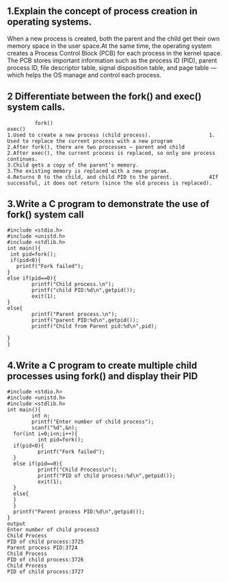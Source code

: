 ## 1.Explain the concept of process creation in operating systems.
When a new process is created, both the parent and the child get their own memory space in the user space.At the same time, the operating system creates a Process Control Block (PCB) for each process in the kernel space.
The PCB stores important information such as the process ID (PID), parent process ID, file descriptor table, signal disposition table, and page table — which helps the OS manage and control each process.

## 2 Differentiate between the fork() and exec() system calls.
```
         fork()                                                           exec()
1.Used to create a new process (child process).                   1. Used to replace the current process with a new program
2.After fork(), there are two processes – parent and child        2.After exec(), the current process is replaced, so only one process continues.
3.Child gets a copy of the parent’s memory.                       3.The existing memory is replaced with a new program.
4.Returns 0 to the child, and child PID to the parent.            4If successful, it does not return (since the old process is replaced).
```
## 3.Write a C program to demonstrate the use of fork() system call
```
#include <stdio.h>
#include <unistd.h>
#include <stdlib.h>
int main(){
 int pid=fork();
 if(pid<0){
   printf("Fork failed");
}
else if(pid==0){
        printf("Child process.\n");
        printf("child PID:%d\n",getpid());
        exit(1);
}
else{
        printf("Parent process.\n");
        printf("parent PID:%d\n",getpid());
        printf("Child from Parent pid:%d\n",pid);

}
}
```
## 4.Write a C program to create multiple child processes using fork() and display their PID
```
#include <stdio.h>
#include <unistd.h>
#include <stdlib.h>
int main(){
        int n;
        printf("Enter number of child process");
        scanf("%d",&n);
  for(int i=0;i<n;i++){
          int pid=fork();
  if(pid<0){
          printf("Fork failed");
  }
  else if(pid==0){
          printf("Child Process\n");
          printf("PID of child process:%d\n",getpid());
          exit(1);
  }
  else{
  }
  }
  printf("Parent process PID:%d\n",getpid());
}
output
Enter number of child process3
Child Process
PID of child process:3725
Parent process PID:3724
Child Process
PID of child process:3726
Child Process
PID of child process:3727
```



